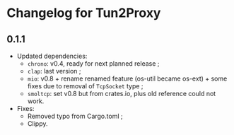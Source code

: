 # Changelog for Tun2Proxy

## 0.1.1

- Updated dependencies:
  - `chrono`: v0.4, ready for next planned release ;
  - `clap`: last version ;
  - `mio`: v0.8 + rename renamed feature (os-util became os-ext) + some fixes due to removal of `TcpSocket` type ;
  - `smoltcp`: set v0.8 but from crates.io, plus old reference could not work.
- Fixes:
  - Removed typo from Cargo.toml ;
  - Clippy.
